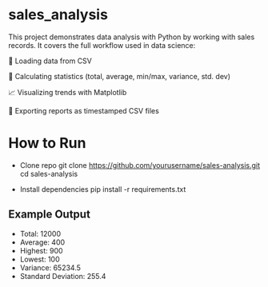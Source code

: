 # sales_analysis
This project demonstrates data analysis with Python by working with sales records.
It covers the full workflow used in data science:

📂 Loading data from CSV

🧮 Calculating statistics (total, average, min/max, variance, std. dev)

📈 Visualizing trends with Matplotlib

📝 Exporting reports as timestamped CSV files


# How to Run
- Clone repo
git clone https://github.com/yourusername/sales-analysis.git
cd sales-analysis

- Install dependencies
pip install -r requirements.txt


## Example Output
- Total: 12000
- Average: 400
- Highest: 900
- Lowest: 100
- Variance: 65234.5
- Standard Deviation: 255.4
